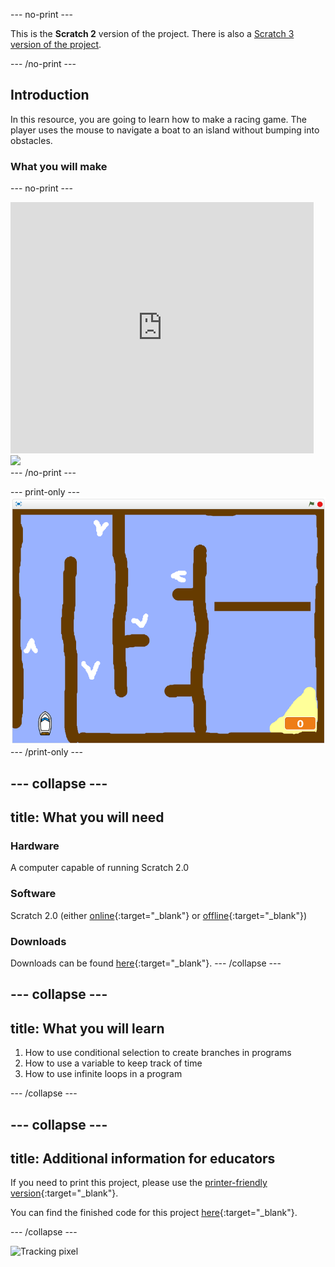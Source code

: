 --- no-print ---

This is the **Scratch 2** version of the project. There is also a [Scratch 3 version of the project](https://projects.raspberrypi.org/en/projects/boat-race).

--- /no-print ---

## Introduction

In this resource, you are going to learn how to make a racing game. The player uses the mouse to navigate a boat to an island without bumping into obstacles.

### What you will make

--- no-print ---
<div class="scratch-preview">
  <iframe allowtransparency="true" width="485" height="402" src="https://scratch.mit.edu/projects/embed/63957956/?autostart=false" frameborder="0"></iframe>
  <img src="images/boat-final.png">
</div>
--- /no-print ---

--- print-only ---
![boat race demo](images/boat_race_demo.png)
--- /print-only ---

--- collapse ---
---
title: What you will need
---

### Hardware

A computer capable of running Scratch 2.0

### Software

Scratch 2.0 (either [online](https://scratch.mit.edu/projects/editor/){:target="_blank"} or [offline](https://scratch.mit.edu/scratch2download/){:target="_blank"})

### Downloads

Downloads can be found [here](http://rpf.io/p/en/boat-race-scratch2-go){:target="_blank"}.
--- /collapse ---

--- collapse ---
---
title: What you will learn
---

1. How to use conditional selection to create branches in programs
2. How to use a variable to keep track of time
3. How to use infinite loops in a program

--- /collapse ---

--- collapse ---
---
title: Additional information for educators
---
If you need to print this project, please use the [printer-friendly version](https://projects.raspberrypi.org/en/projects/boat-race-scratch2/print){:target="_blank"}.

You can find the finished code for this project [here](http://rpf.io/p/en/boat-race-get){:target="_blank"}.

--- /collapse ---

![Tracking pixel](https://code.org/api/hour/begin_codeclub_boatrace.png)
